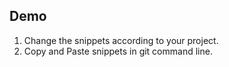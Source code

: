 ## Demo

1. Change the snippets according to your project.
2. Copy and Paste snippets in git command line.